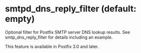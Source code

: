 # smtpd_dns_reply_filter (default: empty)
 Optional filter for Postfix SMTP server DNS lookup results.
See smtp\_dns\_reply\_filter for details including an example.



 This feature is available in Postfix 3.0 and later. 


